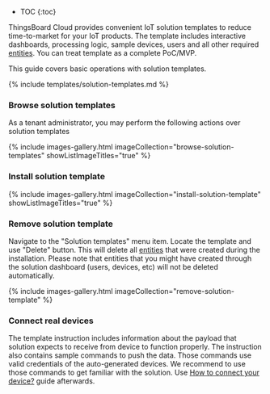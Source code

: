 
* TOC 
{:toc}
  
ThingsBoard Cloud provides convenient IoT solution templates to reduce time-to-market for your IoT products.
The template includes interactive dashboards, processing logic, sample devices, users and all other required [entities](/docs/paas/user-guide/entities-and-relations/). 
You can treat template as a complete PoC/MVP. 

This guide covers basic operations with solution templates.

{% include templates/solution-templates.md %}

### Browse solution templates

As a tenant administrator, you may perform the following actions over solution templates

{% include images-gallery.html imageCollection="browse-solution-templates" showListImageTitles="true" %}

### Install solution template

{% include images-gallery.html imageCollection="install-solution-template" showListImageTitles="true" %}

### Remove solution template

Navigate to the "Solution templates" menu item. Locate the template and use "Delete" button. 
This will delete all [entities](/docs/paas/user-guide/entities-and-relations/) that were created during the installation. 
Please note that entities that you might have created through the solution dashboard (users, devices, etc) will not be deleted automatically.  

{% include images-gallery.html imageCollection="remove-solution-template" %}

### Connect real devices

The template instruction includes information about the payload that solution expects to receive from device to function properly. 
The instruction also contains sample commands to push the data. Those commands use valid credentials of the auto-generated devices.
We recommend to use those commands to get familiar with the solution. Use [How to connect your device?](/docs/paas/getting-started-guides/connectivity/) guide afterwards.
